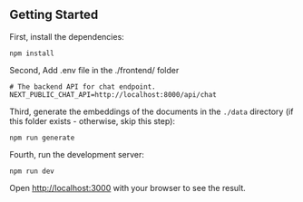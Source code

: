 ## Getting Started

First, install the dependencies:

```
npm install
```
Second, Add .env file in the ./frontend/ folder
```
# The backend API for chat endpoint.
NEXT_PUBLIC_CHAT_API=http://localhost:8000/api/chat
```

Third, generate the embeddings of the documents in the `./data` directory (if this folder exists - otherwise, skip this step):

```
npm run generate
```

Fourth, run the development server:

```
npm run dev
```

Open [http://localhost:3000](http://localhost:3000) with your browser to see the result.
